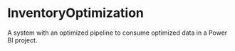 # InventoryOptimization
A system with an optimized pipeline to consume optimized data in a Power BI project.
